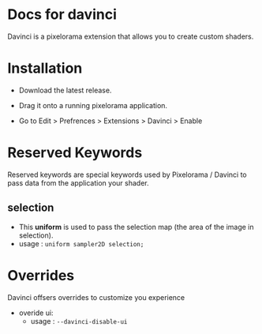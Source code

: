 # Docs for davinci
Davinci is a pixelorama extension that allows you to create custom shaders.

# Installation
- Download the latest release.

- Drag it onto a running pixelorama application.

-  Go to Edit > Prefrences > Extensions > Davinci > Enable

# Reserved Keywords
Reserved keywords are special keywords used by Pixelorama / Davinci to pass data from the application your shader.
## selection
- This **uniform** is used to pass the selection map (the area of the image in selection).
- usage : ```uniform sampler2D selection;```

# Overrides
Davinci offsers overrides to customize you experience
- overide ui:
  - usage : ```--davinci-disable-ui```
